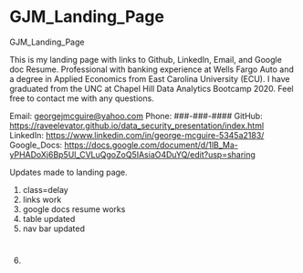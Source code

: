 # GJM_Landing_Page
GJM_Landing_Page

This is my landing page with links to Github, LinkedIn, Email, and Google doc Resume. 
Professional with banking experience at Wells Fargo Auto and a degree in Applied Economics
from East Carolina University (ECU).
I have graduated from the UNC at Chapel Hill Data Analytics Bootcamp 2020.
Feel free to contact me with any questions. 

Email: georgejmcguire@yahoo.com 
Phone: ###-###-####
GitHub: https://raveelevator.github.io/data_security_presentation/index.html
LinkedIn: https://www.linkedin.com/in/george-mcguire-5345a2183/
Google_Docs: https://docs.google.com/document/d/1lB_Ma-yPHADoXj6Bp5UI_CVLuQgoZoQ5IAsiaO4DuYQ/edit?usp=sharing


Updates made to landing page.
1) class=delay
2) links work
3) google docs resume works
4) table updated
5) nav bar updated
6) #